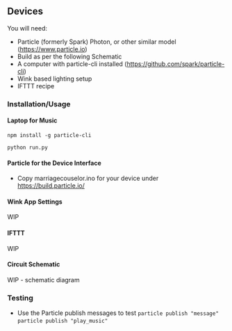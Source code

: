 ## Devices

You will need:
- Particle (formerly Spark) Photon, or other similar model (https://www.particle.io)
- Build as per the following Schematic
- A computer with particle-cli installed (https://github.com/spark/particle-cli)
- Wink based lighting setup
- IFTTT recipe

### Installation/Usage
#### Laptop for Music
`npm install -g particle-cli`

`python run.py`

#### Particle for the Device Interface
- Copy marriagecouselor.ino for your device under https://build.particle.io/

#### Wink App Settings
WIP

#### IFTTT
WIP

#### Circuit Schematic
WIP - schematic diagram

### Testing
- Use the Particle publish messages to test
```particle publish "message"```
```particle publish "play_music"```

